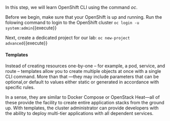 In this step, we will learn OpenShift CLI using the command _oc_.

Before we begin, make sure that your OpenShift is up and running. Run the folowing command to login to the OpenShift cluster
`oc login -u system:admin`{{execute}}


Next, create a dedicated project for our lab:
`oc new-project advanced`{{execute}}

#### Templates
Instead of creating resources one-by-one – for example, a pod, service, and route – templates allow you to create multiple objects at once with a single CLI command. More than that —they may include parameters that can be optional,or default to values either static or generated in accordance with specific rules.

In a sense, they are similar to Docker Compose or OpenStack Heat—all of these provide the facility to create entire application stacks from the ground up. With templates, the cluster administrator can provide developers with the ability to deploy multi-tier applications with all dependent services.